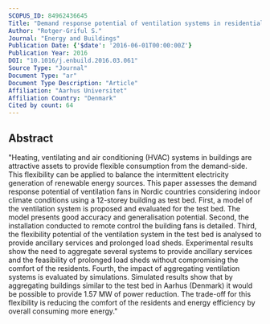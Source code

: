 ```yaml
---
SCOPUS_ID: 84962436645
Title: "Demand response potential of ventilation systems in residential buildings"
Author: "Rotger-Griful S."
Journal: "Energy and Buildings"
Publication Date: {'$date': '2016-06-01T00:00:00Z'}
Publication Year: 2016
DOI: "10.1016/j.enbuild.2016.03.061"
Source Type: "Journal"
Document Type: "ar"
Document Type Description: "Article"
Affiliation: "Aarhus Universitet"
Affiliation Country: "Denmark"
Cited by count: 64
---
```


## Abstract
"Heating, ventilating and air conditioning (HVAC) systems in buildings are attractive assets to provide flexible consumption from the demand-side. This flexibility can be applied to balance the intermittent electricity generation of renewable energy sources. This paper assesses the demand response potential of ventilation fans in Nordic countries considering indoor climate conditions using a 12-storey building as test bed. First, a model of the ventilation system is proposed and evaluated for the test bed. The model presents good accuracy and generalisation potential. Second, the installation conducted to remote control the building fans is detailed. Third, the flexibility potential of the ventilation system in the test bed is analysed to provide ancillary services and prolonged load sheds. Experimental results show the need to aggregate several systems to provide ancillary services and the feasibility of prolonged load sheds without compromising the comfort of the residents. Fourth, the impact of aggregating ventilation systems is evaluated by simulations. Simulated results show that by aggregating buildings similar to the test bed in Aarhus (Denmark) it would be possible to provide 1.57 MW of power reduction. The trade-off for this flexibility is reducing the comfort of the residents and energy efficiency by overall consuming more energy."
